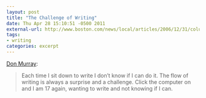 ```yaml
---
layout: post
title: "The Challenge of Writing"
date: Thu Apr 28 15:10:51 -0500 2011
external-url: http://www.boston.com/news/local/articles/2006/12/31/columnist_donald_murray_dies_at_82/
tags:
- writing
categories: excerpt
---
```

[Don Murray](http://www.boston.com/news/local/articles/2006/12/31/columnist_donald_murray_dies_at_82/):

> Each time I sit down to write I don’t know if I can do it. The flow of writing is always a surprise and a challenge. Click the computer on and I am 17 again, wanting to write and not knowing if I can.
